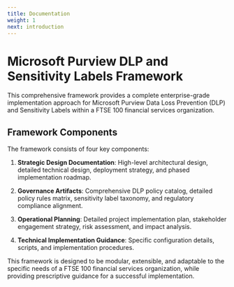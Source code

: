 ```yaml
---
title: Documentation
weight: 1
next: introduction
---
```


# Microsoft Purview DLP and Sensitivity Labels Framework

This comprehensive framework provides a complete enterprise-grade implementation approach for Microsoft Purview Data Loss Prevention (DLP) and Sensitivity Labels within a FTSE 100 financial services organization.

## Framework Components

The framework consists of four key components:

1. **Strategic Design Documentation**: High-level architectural design, detailed technical design, deployment strategy, and phased implementation roadmap.

2. **Governance Artifacts**: Comprehensive DLP policy catalog, detailed policy rules matrix, sensitivity label taxonomy, and regulatory compliance alignment.

3. **Operational Planning**: Detailed project implementation plan, stakeholder engagement strategy, risk assessment, and impact analysis.

4. **Technical Implementation Guidance**: Specific configuration details, scripts, and implementation procedures.

This framework is designed to be modular, extensible, and adaptable to the specific needs of a FTSE 100 financial services organization, while providing prescriptive guidance for a successful implementation.
